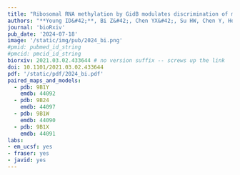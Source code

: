 ```yaml
---
title: "Ribosomal RNA methylation by GidB modulates discrimination of mischarged tRNA"
authors: "**Young ID&#42;**, Bi Z&#42;, Chen YX&#42;, Su HW, Chen Y, Hong JY, Fraser JS, Javid B." # use &#42; for co-first
journal: 'bioRxiv'
pub_date: '2024-07-18'
image: '/static/img/pub/2024_bi.png'
#pmid: pubmed_id_string
#pmcid: pmcid_id_string
biorxiv: 2021.03.02.433644 # no version suffix -- screws up the link
doi: 10.1101/2021.03.02.433644
pdf: '/static/pdf/2024_bi.pdf'
paired_maps_and_models:
  - pdb: 9B1Y
    emdb: 44092
  - pdb: 9B24
    emdb: 44097
  - pdb: 9B1W
    emdb: 44090
  - pdb: 9B1X
    emdb: 44091
labs:
- em_ucsf: yes
- fraser: yes
- javid: yes
---
```

